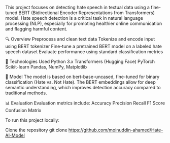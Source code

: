 This project focuses on detecting hate speech in textual data using a fine-tuned BERT (Bidirectional Encoder Representations from Transformers) model. Hate speech detection is a critical task in natural language processing (NLP), especially for promoting healthier online communication and flagging harmful content.

🔍 Overview
Preprocess and clean text data
Tokenize and encode input using BERT tokenizer
Fine-tune a pretrained BERT model on a labeled hate speech dataset
Evaluate performance using standard classification metrics

🚀 Technologies Used
Python 3.x
Transformers (Hugging Face)
PyTorch
Scikit-learn
Pandas, NumPy, Matplotlib

🧠 Model
The model is based on bert-base-uncased, fine-tuned for binary classification (Hate vs. Not Hate). The BERT embeddings allow for deep semantic understanding, which improves detection accuracy compared to traditional methods.

📊 Evaluation
Evaluation metrics include:
Accuracy
Precision
Recall
F1 Score
Confusion Matrix

To run this project locally:

Clone the repository
git clone https://github.com/moinuddin-ahamed/Hate-AI-Model


